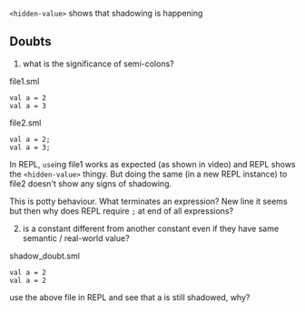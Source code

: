 `<hidden-value>` shows that shadowing is happening


## Doubts

1. what is the significance of semi-colons?

file1.sml
```
val a = 2
val a = 3
```

file2.sml
```
val a = 2;
val a = 3;
```

In REPL, `use`ing file1 works as expected (as shown in video) and REPL
shows the `<hidden-value>` thingy. But doing the same (in a new REPL
instance) to file2 doesn't show any signs of shadowing.

This is potty behaviour. What terminates an expression? New line it seems
but then why does REPL require `;` at end of all expressions?

2. is a constant different from another constant even if they have same
semantic / real-world value?

shadow_doubt.sml
```
val a = 2
val a = 2
```

use the above file in REPL and see that a is still shadowed, why?
